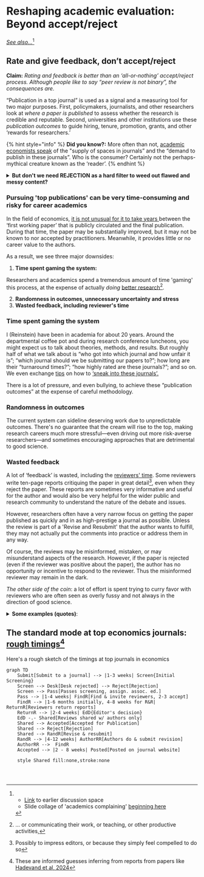 # Reshaping academic evaluation: Beyond accept/reject

[_See also..._](#user-content-fn-1)[^1]

## Rate and give feedback, don’t accept/reject

**Claim:** _Rating and feedback is better than an ‘all-or-nothing’ accept/reject process. Although people like to say “peer review is not binary”, the consequences are._

“Publication in a top journal” is used as a signal and a measuring tool for two major purposes. First, policymakers, journalists, and other researchers look at _where a paper is published_ to assess whether the research is credible and reputable. Second, universities and other institutions use these _publication outcomes_ to guide hiring, tenure, promotion, grants, and other ‘rewards for researchers.’

{% hint style="info" %}
**Did you know?:** More often than not, [academic economists speak](https://twitter.com/search?q=%22Yes%20I%20always%20found%20it%20bizarre%20that%20we%20talk%20about%20the%20%E2%80%9Csupply%E2%80%9D%20of%20spots%20in%20coveted%20journals%20vs%20the%20%E2%80%9Cdemand%E2%80%9D%20for%20publishing%20there%22\&src=typed\_query) of the "supply of spaces in journals” and the “demand to publish in these journals”. Who is the consumer? Certainly not the perhaps-mythical creature known as the ‘reader’.
{% endhint %}

<details>

<summary><strong>But don't we need REJECTION as a hard filter to weed out flawed and messy content?</strong></summary>

Perhaps not. We are accustomed to using ratings as filters in our daily lives. Readers, grantmakers, and policymakers can set their own threshold. They could disregard papers and projects that fail to meet, for instance, a standard of at least two peer reviews, an average accuracy rating above 3, and an average impact rating exceeding 4.

</details>

### Pursuing 'top publications' can be very time-consuming and risky for career academics

In the field of economics, [it is not unusual for it to take years ](https://www.nber.org/papers/w29147)between the ‘first working paper’ that is publicly circulated and the final publication. During that time, the paper may be substantially improved, but it may not be known to nor accepted by practitioners. Meanwhile, it provides little or no career value to the authors.

As a result, we see three major downsides:

1. **Time spent gaming the system:**

Researchers and academics spend a tremendous amount of time 'gaming' this process, at the expense of actually _doing_ [better research](#user-content-fn-2)[^2].

2. **Randomness in outcomes, unnecessary uncertainty and stress**
3. **Wasted feedback, including reviewer's time**

### **Time spent gaming the system**

I (Reinstein) have been in academia for about 20 years. Around the departmental coffee pot  and during research conference luncheons, you might expect us to talk about theories, methods, and results. But roughly half of what we talk about is “who got into which journal and how unfair it is”; “which journal should we be submitting our papers to?”; how long are their “turnaround times?”; “how highly rated are these journals?”; and so on. We even exchange [tips](https://twitter.com/search?q=%22%20how%20to%20strategically%20please%20referees%20and%20sneak%20it%20into%20journals%22\&src=typed\_query) on how to [‘sneak into these journals’.](https://twitter.com/GivingTools/status/1188786422381268992)

There is a lot of pressure, and even bullying, to achieve these “publication outcomes” at the expense of careful methodology.

### **Randomness in outcomes**

The current system can sideline deserving work due to unpredictable outcomes. There's no guarantee that the cream will rise to the top, making research careers much more stressful—even driving out more risk-averse researchers—and sometimes encouraging approaches that are detrimental to good science.

### **Wasted feedback**

A lot of ‘feedback’ is wasted, including the [reviewers' time](https://www.aje.com/arc/peer-review-process-15-million-hours-lost-time/).  Some reviewers write ten-page reports critiquing the paper in great detail[^3], even when they reject the paper. These reports are sometimes very informative and useful for the author and would also be very helpful for the wider public and research community to understand the nature of the debate and issues.

However, researchers often have a very narrow focus on getting the paper published as quickly and in as high-prestige a journal as possible. Unless the review is part of a 'Revise and Resubmit' that the author wants to fulfill, they may not actually put the comments into practice or address them in any way.

Of course, the reviews may be misinformed, mistaken, or may misunderstand aspects of the research. However, if the paper is rejected (even if the reviewer was positive about the paper), the author has no opportunity or incentive to respond to the reviewer. Thus the misinformed reviewer may remain in the dark.

_The other side of the coin_: a lot of effort is spent trying to curry favor with reviewers who are often seen as overly fussy and not always in the direction of good science.

<details>

<summary><strong>Some examples (quotes)</strong>:<br></summary>

John List (Twitter [5 July 2023)](https://twitter.com/GivingTools/status/1676663162349789185): "We are resubmitting a revision of our study to a journal and the letter to the editor and reporters is 101 pages, single-spaced. Does it have to be this way?"

Paola Masuzzo; “I was told that publishing in Nature/Cell/Science was more important than everything else.”

Anonymous; "This game takes away the creativity, the risk, the ‘right to fail’. This last item is for me, personally, very important and often underestimated. Science is mostly messy. Whoever tells us otherwise, is not talking about Science.”

</details>



## The standard mode at top economics journals: [rough timings](#user-content-fn-4)[^4]

Here's a rough sketch of the timings at top journals in economics

```mermaid
graph TD
    Submit[Submit to a journal] --> |1-3 weeks| Screen{Initial Screening}
    Screen --> Desk[Desk rejected] --> Reject[Rejection]
    Screen --> Pass[Passes screening, assign. assoc. ed.] 
    Pass --> |1-4 weeks| FindR[Find & invite reviewers, 2-3 accept]
    FindR --> |1-6 months initially, 4-8 weeks for R&R| ReturnR[Reviewers return reports]
    ReturnR --> |2-4 weeks| EdD{Editor's decision}
    EdD -.- Shared[Reviews shared w/ authors only] 
    Shared --> Accepted[Accepted for Publication]
    Shared --> Reject[Rejection]
    Shared --> RandR[Revise & resubmit]
    RandR --> |4-12 weeks| AuthorRR[Authors do & submit revision]  
    AuthorRR -->  FindR
    Accepted --> |2 - 8 weeks| Posted[Posted on journal website]

    style Shared fill:none,stroke:none

    
   
```

[^1]: * [Link](https://docs.google.com/document/d/1GFISlF5TieCuA6jDYkYlNWaEpuEYrr\_zTmaVpTfBg4A/edit#heading=h.e1wqoks5tivx) to earlier discussion space

    <!---->

    * Slide collage of 'academics complaining' [beginning here](https://docs.google.com/presentation/d/194u2NNvFSvc3IOfQwIrF5d4W3eFyW9GXrw\_igWQOS3g/edit#slide=id.g15b6b3080d0\_0\_521)

[^2]: ... or communicating their work, or teaching, or other productive activities,

[^3]: Possibly to impress editors, or because they simply feel compelled to do so

[^4]: These are informed guesses inferring from reports from papers like [Hadevand et al, 2024](https://pubs.aeaweb.org/doi/pdfplus/10.1257/jel.20221653) 
